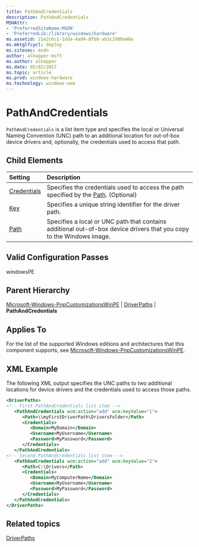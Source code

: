 ```yaml
---
title: PathAndCredentials
description: PathAndCredentials
MSHAttr:
- 'PreferredSiteName:MSDN'
- 'PreferredLib:/library/windows/hardware'
ms.assetid: 21e2c6c1-1dda-4a94-8fb0-ab3c2980a46e
ms.mktglfcycl: deploy
ms.sitesec: msdn
author: alhopper-msft
ms.author: alhopper
ms.date: 05/02/2017
ms.topic: article
ms.prod: windows-hardware
ms.technology: windows-oem
---
```

# PathAndCredentials

`PathAndCredentials` is a list item type and specifies the local or Universal Naming Convention (UNC) path to an additional location for out-of-box device drivers and, optionally, the credentials used to access that path.

## Child Elements

| Setting                 | Description                                                                           |
|:------------------------|:--------------------------------------------------------------------------------------|
| [Credentials](microsoft-windows-pnpcustomizationswinpe-driverpaths-pathandcredentials-credentials.md) | Specifies the credentials used to access the path specified by the [Path](microsoft-windows-pnpcustomizationswinpe-driverpaths-pathandcredentials-path.md). (Optional) |
| [Key](microsoft-windows-pnpcustomizationswinpe-driverpaths-pathandcredentials-key.md) | Specifies a unique string identifier for the driver path. |
| [Path](microsoft-windows-pnpcustomizationswinpe-driverpaths-pathandcredentials-path.md) | Specifies a local or UNC path that contains additional out-of-box device drivers that you copy to the Windows image. |

## Valid Configuration Passes

windowsPE

## Parent Hierarchy

[Microsoft-Windows-PnpCustomizationsWinPE](microsoft-windows-pnpcustomizationswinpe.md) | [DriverPaths](microsoft-windows-pnpcustomizationswinpe-driverpaths.md) | **PathAndCredentials**

## Applies To

For the list of the supported Windows editions and architectures that this component supports, see [Microsoft-Windows-PnpCustomizationsWinPE](microsoft-windows-pnpcustomizationswinpe.md).

## XML Example

The following XML output specifies the UNC paths to two additional locations for device drivers and the credentials used to access those paths.

```XML
<DriverPaths>
<!-- First PathAndCredentials list item -->
   <PathAndCredentials wcm:action="add" wcm:keyValue="1">
      <Path>\\myFirstDriverPath\DriversFolder</Path>
      <Credentials>
         <Domain>MyDomain</Domain>
         <Username>MyUsername</Username>
         <Password>MyPassword</Password>
      </Credentials>
   </PathAndCredentials>
<!-- Second PathAndCredentials list item -->
   <PathAndCredentials wcm:action="add" wcm:keyValue="2">
      <Path>C:\Drivers</Path>
      <Credentials>
         <Domain>MyComputerName</Domain>
         <Username>MyUsername</Username>
         <Password>MyPassword</Password>
      </Credentials>
   </PathAndCredentials>
</DriverPaths>
```

## Related topics

[DriverPaths](microsoft-windows-pnpcustomizationswinpe-driverpaths.md)
